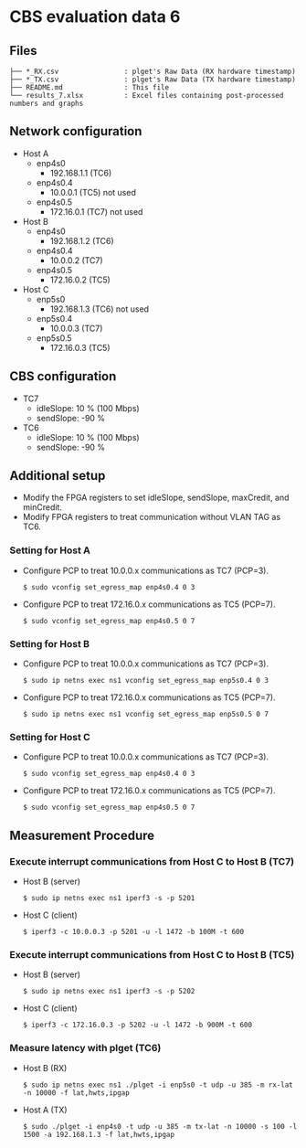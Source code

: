 # CBS evaluation data 6

## Files

```
├── *_RX.csv                : plget's Raw Data (RX hardware timestamp)
├── *_TX.csv                : plget's Raw Data (TX hardware timestamp)
├── README.md               : This file
└── results_7.xlsx          : Excel files containing post-processed numbers and graphs
```

## Network configuration

- Host A
  - enp4s0
    - 192.168.1.1 (TC6)
  - enp4s0.4
    - 10.0.0.1 (TC5) not used
  - enp4s0.5
    - 172.16.0.1 (TC7) not used
- Host B
  - enp4s0
    - 192.168.1.2 (TC6)
  - enp4s0.4
    - 10.0.0.2 (TC7)
  - enp4s0.5
    - 172.16.0.2 (TC5)
- Host C
  - enp5s0
    - 192.168.1.3 (TC6) not used
  - enp5s0.4
    - 10.0.0.3 (TC7)
  - enp5s0.5
    - 172.16.0.3 (TC5)

## CBS configuration
- TC7
    - idleSlope: 10 % (100 Mbps)
    - sendSlope: -90 %
- TC6
    - idleSlope: 10 % (100 Mbps)
    - sendSlope: -90 %

## Additional setup

- Modify the FPGA registers to set idleSlope, sendSlope, maxCredit, and minCredit.
- Modify FPGA registers to treat communication without VLAN TAG as TC6.

### Setting for Host A
- Configure PCP to treat 10.0.0.x communications as TC7 (PCP=3).
   ```shell
   $ sudo vconfig set_egress_map enp4s0.4 0 3
   ```
- Configure PCP to treat 172.16.0.x communications as TC5 (PCP=7).
   ```shell
   $ sudo vconfig set_egress_map enp4s0.5 0 7
   ```

### Setting for Host B
- Configure PCP to treat 10.0.0.x communications as TC7 (PCP=3).
   ```shell
   $ sudo ip netns exec ns1 vconfig set_egress_map enp5s0.4 0 3
   ```
- Configure PCP to treat 172.16.0.x communications as TC5 (PCP=7).
   ```shell
   $ sudo ip netns exec ns1 vconfig set_egress_map enp5s0.5 0 7
   ```

### Setting for Host C
- Configure PCP to treat 10.0.0.x communications as TC7 (PCP=3).
   ```shell
   $ sudo vconfig set_egress_map enp4s0.4 0 3
   ```
- Configure PCP to treat 172.16.0.x communications as TC5 (PCP=7).
   ```shell
   $ sudo vconfig set_egress_map enp4s0.5 0 7
   ```

## Measurement Procedure

### Execute interrupt communications from Host C to Host B (TC7)
- Host B (server)
   ```shell
   $ sudo ip netns exec ns1 iperf3 -s -p 5201
   ```
- Host C (client)
   ```shell
   $ iperf3 -c 10.0.0.3 -p 5201 -u -l 1472 -b 100M -t 600
   ```

### Execute interrupt communications from Host C to Host B (TC5)
- Host B (server)
   ```shell
   $ sudo ip netns exec ns1 iperf3 -s -p 5202
   ```
- Host C (client)
   ```shell
   $ iperf3 -c 172.16.0.3 -p 5202 -u -l 1472 -b 900M -t 600
   ```

### Measure latency with plget (TC6)
- Host B (RX)
   ```shell
   $ sudo ip netns exec ns1 ./plget -i enp5s0 -t udp -u 385 -m rx-lat -n 10000 -f lat,hwts,ipgap
   ```
- Host A (TX)
   ```shell
   $ sudo ./plget -i enp4s0 -t udp -u 385 -m tx-lat -n 10000 -s 100 -l 1500 -a 192.168.1.3 -f lat,hwts,ipgap
   ```
